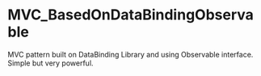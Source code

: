 # MVC_BasedOnDataBindingObservable
MVC pattern built on DataBinding Library and using Observable interface. Simple but very powerful.
